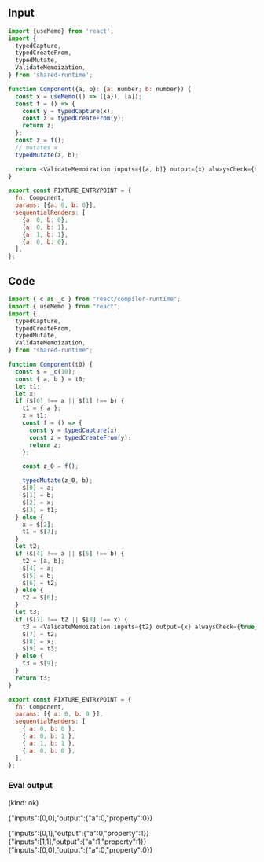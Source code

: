 
## Input

```javascript
import {useMemo} from 'react';
import {
  typedCapture,
  typedCreateFrom,
  typedMutate,
  ValidateMemoization,
} from 'shared-runtime';

function Component({a, b}: {a: number; b: number}) {
  const x = useMemo(() => ({a}), [a]);
  const f = () => {
    const y = typedCapture(x);
    const z = typedCreateFrom(y);
    return z;
  };
  const z = f();
  // mutates x
  typedMutate(z, b);

  return <ValidateMemoization inputs={[a, b]} output={x} alwaysCheck={true} />;
}

export const FIXTURE_ENTRYPOINT = {
  fn: Component,
  params: [{a: 0, b: 0}],
  sequentialRenders: [
    {a: 0, b: 0},
    {a: 0, b: 1},
    {a: 1, b: 1},
    {a: 0, b: 0},
  ],
};

```

## Code

```javascript
import { c as _c } from "react/compiler-runtime";
import { useMemo } from "react";
import {
  typedCapture,
  typedCreateFrom,
  typedMutate,
  ValidateMemoization,
} from "shared-runtime";

function Component(t0) {
  const $ = _c(10);
  const { a, b } = t0;
  let t1;
  let x;
  if ($[0] !== a || $[1] !== b) {
    t1 = { a };
    x = t1;
    const f = () => {
      const y = typedCapture(x);
      const z = typedCreateFrom(y);
      return z;
    };

    const z_0 = f();

    typedMutate(z_0, b);
    $[0] = a;
    $[1] = b;
    $[2] = x;
    $[3] = t1;
  } else {
    x = $[2];
    t1 = $[3];
  }
  let t2;
  if ($[4] !== a || $[5] !== b) {
    t2 = [a, b];
    $[4] = a;
    $[5] = b;
    $[6] = t2;
  } else {
    t2 = $[6];
  }
  let t3;
  if ($[7] !== t2 || $[8] !== x) {
    t3 = <ValidateMemoization inputs={t2} output={x} alwaysCheck={true} />;
    $[7] = t2;
    $[8] = x;
    $[9] = t3;
  } else {
    t3 = $[9];
  }
  return t3;
}

export const FIXTURE_ENTRYPOINT = {
  fn: Component,
  params: [{ a: 0, b: 0 }],
  sequentialRenders: [
    { a: 0, b: 0 },
    { a: 0, b: 1 },
    { a: 1, b: 1 },
    { a: 0, b: 0 },
  ],
};

```
      
### Eval output
(kind: ok) <div>{"inputs":[0,0],"output":{"a":0,"property":0}}</div>
<div>{"inputs":[0,1],"output":{"a":0,"property":1}}</div>
<div>{"inputs":[1,1],"output":{"a":1,"property":1}}</div>
<div>{"inputs":[0,0],"output":{"a":0,"property":0}}</div>